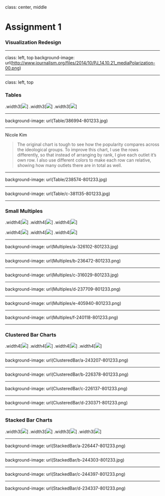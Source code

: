 class: center, middle

# Assignment 1

### Visualization Redesign

---
class: left, top
background-image: url(http://www.journalism.org/files/2014/10/PJ_14.10.21_mediaPolarization-00.png)  

---
class: left, top

### Tables
.width3[![](Table/386994-801233.jpg)]
.width3[![](Table/238574-801233.jpg)]
.width3[![](Table/c-381135-801233.jpg)]

---
background-image: url(Table/386994-801233.jpg)

---
Nicole Kim> The original chart is tough to see how the popularity compares across the ideological groups. To improve this chart, I use the rows differently, so that instead of arranging by rank, I give each outlet it’s own row. I also use different colors to make each row can relative, showing how many outlets there are in total as well.  ---
background-image: url(Table/238574-801233.jpg)

---
background-image: url(Table/c-381135-801233.jpg)

---
### Small Multiples

.width4[![](Multiples/a-326102-801233.jpg)]
.width4[![](Multiples/b-236472-801233.png)]
.width4[![](Multiples/c-316029-801233.jpg)]  

.width4[![](Multiples/d-237709-801233.png)]
.width4[![](Multiples/e-405940-801233.png)]
.width4[![](Multiples/f-240118-801233.png)]

---
background-image: url(Multiples/a-326102-801233.jpg)

---
background-image: url(Multiples/b-236472-801233.png)

---
background-image: url(Multiples/c-316029-801233.jpg)

---
background-image: url(Multiples/d-237709-801233.png)

---
background-image: url(Multiples/e-405940-801233.png)

---
background-image: url(Multiples/f-240118-801233.png)


---
### Clustered Bar Charts

.width4[![](ClusteredBar/a-243207-801233.png)].width4[![](ClusteredBar/b-226378-801233.png)].width4[![](ClusteredBar/c-226137-801233.png)]
.width4[![](ClusteredBar/d-230371-801233.png)]

---
background-image: url(ClusteredBar/a-243207-801233.png)

---
background-image: url(ClusteredBar/b-226378-801233.png)

---
background-image: url(ClusteredBar/c-226137-801233.png)

---
background-image: url(ClusteredBar/d-230371-801233.png)

---
### Stacked Bar Charts

.width3[![](StackedBar/a-226447-801233.png)].width3[![](StackedBar/b-244303-801233.jpg)].width3[![](StackedBar/c-244397-801233.png)]
.width3[![](StackedBar/d-234337-801233.png)]

---
background-image: url(StackedBar/a-226447-801233.png)

---
background-image: url(StackedBar/b-244303-801233.jpg)

---
background-image: url(StackedBar/c-244397-801233.png)

---
background-image: url(StackedBar/d-234337-801233.png)
